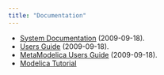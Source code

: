 ```yaml
---
title: "Documentation"
---
```

<ul><li><a href="http://www.ida.liu.se/labs/pelab/modelica/OpenModelica/releases/1.5.0/doc/OpenModelicaSystem.pdf"><u>System Documentation</u></a> (2009-09-18). </li><li><a href="http://www.ida.liu.se/labs/pelab/modelica/OpenModelica/releases/1.5.0/doc/OpenModelicaUsersGuide.pdf"><u>Users Guide</u></a> (2009-09-18). </li><li><a href="http://www.ida.liu.se/labs/pelab/modelica/OpenModelica/releases/1.5.0/doc/OpenModelicaMetaProgramming.pdf"><u>MetaModelica Users Guide</u></a> (2009-09-18). </li><li><a href="http://www.ida.liu.se/labs/pelab/modelica/OpenModelica/releases/1.5.0/doc/ModelicaTutorialFritzson.pdf"><u>Modelica Tutorial</u></a></li></ul>